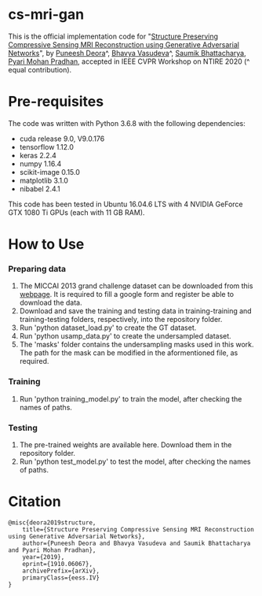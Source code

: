 # cs-mri-gan
This is the official implementation code for "[Structure Preserving Compressive Sensing MRI Reconstruction using Generative Adversarial Networks](https://arxiv.org/abs/1910.06067)", by [Puneesh Deora](https://scholar.google.com/citations?user=cn1wdTUAAAAJ&hl=en)^, [Bhavya Vasudeva](https://scholar.google.com/citations?user=ZCSsIokAAAAJ&hl=en)^, [Saumik Bhattacharya](https://scholar.google.com/citations?user=8pffuA4AAAAJ&hl=en), [Pyari Mohan Pradhan](https://scholar.google.com/citations?user=_eIpqasAAAAJ&hl=en), accepted in IEEE CVPR Workshop on NTIRE 2020 (^ equal contribution).

# Pre-requisites
The code was written with Python 3.6.8 with the following dependencies:
* cuda release 9.0, V9.0.176
* tensorflow 1.12.0
* keras 2.2.4
* numpy 1.16.4
* scikit-image 0.15.0
* matplotlib 3.1.0
* nibabel 2.4.1

This code has been tested in Ubuntu 16.04.6 LTS with 4 NVIDIA GeForce GTX 1080 Ti GPUs (each with 11 GB RAM).

# How to Use
### Preparing data
1. The MICCAI 2013 grand challenge dataset can be downloaded from this [webpage](https://my.vanderbilt.edu/masi/workshops/). It is required to fill a google form and register be able to download the data.
2. Download and save the training and testing data in training-training and training-testing folders, respectively, into the repository folder.
3. Run 'python dataset_load.py' to create the GT dataset.
4. Run 'python usamp_data.py' to create the undersampled dataset. 
5. The 'masks' folder contains the undersampling masks used in this work. The path for the mask can be modified in the aformentioned file, as required.

### Training
1. Run 'python training_model.py' to train the model, after checking the names of paths.

### Testing
1. The pre-trained weights are available here. Download them in the repository folder.
2. Run 'python test_model.py' to test the model, after checking the names of paths.

# Citation

```
@misc{deora2019structure,
    title={Structure Preserving Compressive Sensing MRI Reconstruction using Generative Adversarial Networks},
    author={Puneesh Deora and Bhavya Vasudeva and Saumik Bhattacharya and Pyari Mohan Pradhan},
    year={2019},
    eprint={1910.06067},
    archivePrefix={arXiv},
    primaryClass={eess.IV}
}
```
